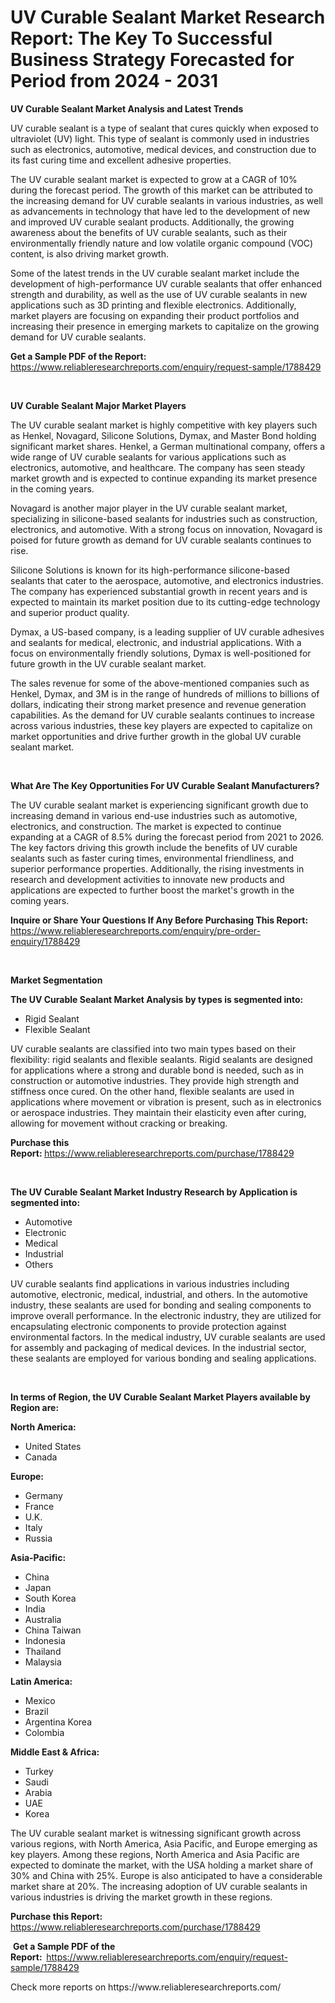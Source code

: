 <p><h1>UV Curable Sealant Market Research Report: The Key To Successful Business Strategy Forecasted for Period from 2024 - 2031</h1></p><p><strong>UV Curable Sealant Market Analysis and Latest Trends</strong></p>
<p><p>UV curable sealant is a type of sealant that cures quickly when exposed to ultraviolet (UV) light. This type of sealant is commonly used in industries such as electronics, automotive, medical devices, and construction due to its fast curing time and excellent adhesive properties.</p><p>The UV curable sealant market is expected to grow at a CAGR of 10% during the forecast period. The growth of this market can be attributed to the increasing demand for UV curable sealants in various industries, as well as advancements in technology that have led to the development of new and improved UV curable sealant products. Additionally, the growing awareness about the benefits of UV curable sealants, such as their environmentally friendly nature and low volatile organic compound (VOC) content, is also driving market growth.</p><p>Some of the latest trends in the UV curable sealant market include the development of high-performance UV curable sealants that offer enhanced strength and durability, as well as the use of UV curable sealants in new applications such as 3D printing and flexible electronics. Additionally, market players are focusing on expanding their product portfolios and increasing their presence in emerging markets to capitalize on the growing demand for UV curable sealants.</p></p>
<p><strong>Get a Sample PDF of the Report:&nbsp;</strong> <a href="https://www.reliableresearchreports.com/enquiry/request-sample/1788429">https://www.reliableresearchreports.com/enquiry/request-sample/1788429</a></p>
<p>&nbsp;</p>
<p><strong>UV Curable Sealant Major Market Players</strong></p>
<p><p>The UV curable sealant market is highly competitive with key players such as Henkel, Novagard, Silicone Solutions, Dymax, and Master Bond holding significant market shares. Henkel, a German multinational company, offers a wide range of UV curable sealants for various applications such as electronics, automotive, and healthcare. The company has seen steady market growth and is expected to continue expanding its market presence in the coming years.</p><p>Novagard is another major player in the UV curable sealant market, specializing in silicone-based sealants for industries such as construction, electronics, and automotive. With a strong focus on innovation, Novagard is poised for future growth as demand for UV curable sealants continues to rise.</p><p>Silicone Solutions is known for its high-performance silicone-based sealants that cater to the aerospace, automotive, and electronics industries. The company has experienced substantial growth in recent years and is expected to maintain its market position due to its cutting-edge technology and superior product quality.</p><p>Dymax, a US-based company, is a leading supplier of UV curable adhesives and sealants for medical, electronic, and industrial applications. With a focus on environmentally friendly solutions, Dymax is well-positioned for future growth in the UV curable sealant market.</p><p>The sales revenue for some of the above-mentioned companies such as Henkel, Dymax, and 3M is in the range of hundreds of millions to billions of dollars, indicating their strong market presence and revenue generation capabilities. As the demand for UV curable sealants continues to increase across various industries, these key players are expected to capitalize on market opportunities and drive further growth in the global UV curable sealant market.</p></p>
<p>&nbsp;</p>
<p><strong>What Are The Key Opportunities For UV Curable Sealant Manufacturers?</strong></p>
<p><p>The UV curable sealant market is experiencing significant growth due to increasing demand in various end-use industries such as automotive, electronics, and construction. The market is expected to continue expanding at a CAGR of 8.5% during the forecast period from 2021 to 2026. The key factors driving this growth include the benefits of UV curable sealants such as faster curing times, environmental friendliness, and superior performance properties. Additionally, the rising investments in research and development activities to innovate new products and applications are expected to further boost the market's growth in the coming years.</p></p>
<p><strong>Inquire or Share Your Questions If Any Before Purchasing This Report:</strong> <a href="https://www.reliableresearchreports.com/enquiry/pre-order-enquiry/1788429">https://www.reliableresearchreports.com/enquiry/pre-order-enquiry/1788429</a></p>
<p>&nbsp;</p>
<p><strong>Market Segmentation</strong></p>
<p><strong>The UV Curable Sealant Market Analysis by types is segmented into:</strong></p>
<p><ul><li>Rigid Sealant</li><li>Flexible Sealant</li></ul></p>
<p><p>UV curable sealants are classified into two main types based on their flexibility: rigid sealants and flexible sealants. Rigid sealants are designed for applications where a strong and durable bond is needed, such as in construction or automotive industries. They provide high strength and stiffness once cured. On the other hand, flexible sealants are used in applications where movement or vibration is present, such as in electronics or aerospace industries. They maintain their elasticity even after curing, allowing for movement without cracking or breaking.</p></p>
<p><strong>Purchase this Report:&nbsp;</strong><a href="https://www.reliableresearchreports.com/purchase/1788429">https://www.reliableresearchreports.com/purchase/1788429</a></p>
<p>&nbsp;</p>
<p><strong>The UV Curable Sealant Market Industry Research by Application is segmented into:</strong></p>
<p><ul><li>Automotive</li><li>Electronic</li><li>Medical</li><li>Industrial</li><li>Others</li></ul></p>
<p><p>UV curable sealants find applications in various industries including automotive, electronic, medical, industrial, and others. In the automotive industry, these sealants are used for bonding and sealing components to improve overall performance. In the electronic industry, they are utilized for encapsulating electronic components to provide protection against environmental factors. In the medical industry, UV curable sealants are used for assembly and packaging of medical devices. In the industrial sector, these sealants are employed for various bonding and sealing applications.</p></p>
<p>&nbsp;</p>
<p><strong>In terms of Region, the UV Curable Sealant Market Players available by Region are:</strong></p>
<p>
    <p> <strong> North America: </strong>
        <ul>
            <li>United States</li>
            <li>Canada</li>
        </ul>
        </p> 
    <p> <strong> Europe: </strong>
        <ul>
            <li>Germany</li>
            <li>France</li>
            <li>U.K.</li>
            <li>Italy</li>
            <li>Russia</li>
        </ul>
        </p> 
    <p> <strong> Asia-Pacific: </strong>
        <ul>
            <li>China</li>
            <li>Japan</li>
            <li>South Korea</li>
            <li>India</li>
            <li>Australia</li>
            <li>China Taiwan</li>
            <li>Indonesia</li>
            <li>Thailand</li>
            <li>Malaysia</li>
        </ul>
        </p> 
    <p> <strong> Latin America: </strong>
        <ul>
            <li>Mexico</li>
            <li>Brazil</li>
            <li>Argentina Korea</li>
            <li>Colombia</li>
        </ul>
        </p> 
    <p> <strong> Middle East & Africa: </strong>
        <ul>
            <li>Turkey</li>
            <li>Saudi</li>
            <li>Arabia</li>
            <li>UAE</li>
            <li>Korea</li>
        </ul>
    </p>
    </p>
<p><p>The UV curable sealant market is witnessing significant growth across various regions, with North America, Asia Pacific, and Europe emerging as key players. Among these regions, North America and Asia Pacific are expected to dominate the market, with the USA holding a market share of 30% and China with 25%. Europe is also anticipated to have a considerable market share at 20%. The increasing adoption of UV curable sealants in various industries is driving the market growth in these regions.</p></p>
<p><strong>Purchase this Report: </strong><a href="https://www.reliableresearchreports.com/purchase/1788429">https://www.reliableresearchreports.com/purchase/1788429</a></p>
<p>&nbsp;<strong>Get a Sample PDF of the Report:&nbsp;&nbsp;</strong><a href="https://www.reliableresearchreports.com/enquiry/request-sample/1788429">https://www.reliableresearchreports.com/enquiry/request-sample/1788429</a></p>
<p><strong></strong></p>
<p>Check more reports on https://www.reliableresearchreports.com/</p>